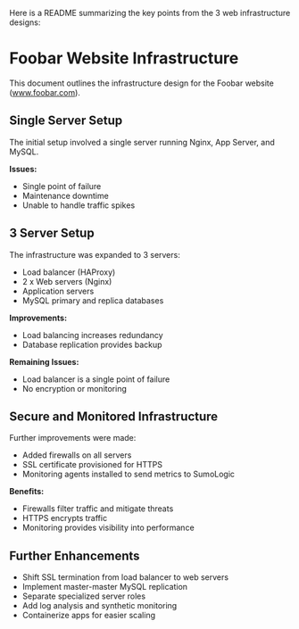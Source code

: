 Here is a README summarizing the key points from the 3 web infrastructure designs:

# Foobar Website Infrastructure

This document outlines the infrastructure design for the Foobar website (www.foobar.com).

## Single Server Setup

The initial setup involved a single server running Nginx, App Server, and MySQL.

**Issues:**

- Single point of failure
- Maintenance downtime 
- Unable to handle traffic spikes

## 3 Server Setup 

The infrastructure was expanded to 3 servers:

- Load balancer (HAProxy) 
- 2 x Web servers (Nginx)
- Application servers
- MySQL primary and replica databases

**Improvements:**

- Load balancing increases redundancy 
- Database replication provides backup 

**Remaining Issues:**

- Load balancer is a single point of failure
- No encryption or monitoring 

## Secure and Monitored Infrastructure 

Further improvements were made:

- Added firewalls on all servers 
- SSL certificate provisioned for HTTPS
- Monitoring agents installed to send metrics to SumoLogic

**Benefits:**

- Firewalls filter traffic and mitigate threats
- HTTPS encrypts traffic
- Monitoring provides visibility into performance 

## Further Enhancements

- Shift SSL termination from load balancer to web servers
- Implement master-master MySQL replication  
- Separate specialized server roles 
- Add log analysis and synthetic monitoring
- Containerize apps for easier scaling

